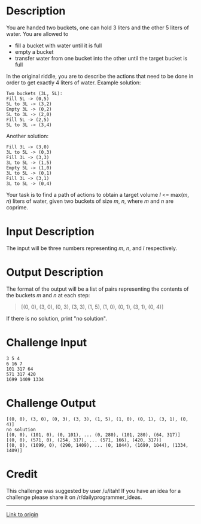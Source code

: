 # Description

You are handed two buckets, one can hold 3 liters and the other 5 liters of water. You are allowed to

* fill a bucket with water until it is full
* empty a bucket
* transfer water from one bucket into the other until the target bucket is full

In the original riddle, you are to describe the actions that need to be done in order to get exactly 4 liters of water. 
Example solution:

    Two buckets (3L, 5L):
    Fill 5L -> (0,5)
    5L to 3L -> (3,2)
    Empty 3L -> (0,2)
    5L to 3L -> (2,0)
    Fill 5L -> (2,5)
    5L to 3L -> (3,4)

Another solution:

    Fill 3L -> (3,0)
    3L to 5L -> (0,3)
    Fill 3L -> (3,3)
    3L to 5L -> (1,5)
    Empty 5L -> (1,0)
    3L to 5L -> (0,1)
    Fill 3L -> (3,1)
    3L to 5L -> (0,4)


Your task is to find a path of actions to obtain a target volume *l* <= max(*m*, *n*) liters of water, given two buckets of size *m*, *n*, where *m* and *n* are coprime.

# Input Description 

The input will be three numbers representing *m*, *n*, and *l* respectively.

# Output Description 

The format of the output will be a list of pairs representing the contents of the buckets *m* and *n* at each step:
> [(0, 0), (3, 0), (0, 3), (3, 3), (1, 5), (1, 0), (0, 1), (3, 1), (0, 4)]

If there is no solution, print "no solution".

# Challenge Input

    3 5 4
    6 16 7
    101 317 64
    571 317 420
    1699 1409 1334

# Challenge Output

    [(0, 0), (3, 0), (0, 3), (3, 3), (1, 5), (1, 0), (0, 1), (3, 1), (0, 4)]
    no solution
    [(0, 0), (101, 0), (0, 101), ... (0, 280), (101, 280), (64, 317)]
    [(0, 0), (571, 0), (254, 317), ... (571, 166), (420, 317)]
    [(0, 0), (1699, 0), (290, 1409), ... (0, 1044), (1699, 1044), (1334, 1409)]

                
# Credit

This challenge was suggested by user /u/itah! If you have an idea for a challenge please share it on /r/dailyprogrammer_ideas.

---

[Link to origin](https://www.reddit.com/r/dailyprogrammer/6x77p1)